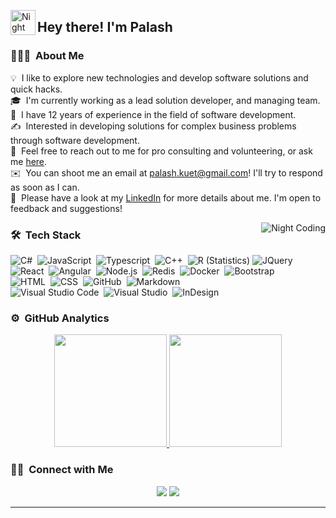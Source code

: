 
<img alt="Night Coding" src="./assets/Hand%20Wave.gif" width='40' align="left"/><h2>Hey there! I'm Palash</h2>

<!-- ## 👋 &nbsp;Hey there! I'm Aditya -->

### 👨🏻‍💻 &nbsp;About Me

💡 &nbsp;I like to explore new technologies and develop software solutions and quick hacks.\
🎓 &nbsp;I'm currently working as a lead solution developer, and managing team.\
🌱 &nbsp;I have 12 years of experience in the field of software development.\
✍️ &nbsp;Interested in developing solutions for complex business problems through software development.\
💬 &nbsp;Feel free to reach out to me for pro consulting and volunteering, or ask me [here](https://github.com/kpalash37/kpalash37/issues).\
✉️ &nbsp;You can shoot me an email at palash.kuet@gmail.com! I'll try to respond as soon as I can.\
📄 &nbsp;Please have a look at my [LinkedIn](https://www.linkedin.com/in/kpalash/) for more details about me. I'm open to feedback and suggestions!

<img alt="Night Coding" src="https://raw.githubusercontent.com/kpalash37/kpalash37/master/assets/Night-Coding.gif" align="right"/>

### 🛠 &nbsp;Tech Stack

![C#](https://img.shields.io/badge/-C%23-05122A?style=flat&logo=dotnet)&nbsp;
![JavaScript](https://img.shields.io/badge/-JavaScript-05122A?style=flat&logo=javascript)&nbsp;
![Typescript](https://img.shields.io/badge/-TypeScript-white?style=flat&logo=typescript)&nbsp;
![C++](https://img.shields.io/badge/-C++-05122A?style=flat&logo=C%2B%2B&logoColor=00599C)&nbsp;
![R (Statistics)](https://img.shields.io/badge/-R-05122A?style=flat&logo=R&logoColor=276DC3)
![JQuery](https://img.shields.io/badge/-JQuery-blue?style=flat&logo=jquery)&nbsp;\
![React](https://img.shields.io/badge/-React-05122A?style=flat&logo=react)&nbsp;
![Angular](https://img.shields.io/badge/-Angular-red?style=flat&logo=angular)&nbsp;
![Node.js](https://img.shields.io/badge/-Node.js-05122A?style=flat&logo=node.js)&nbsp;
![Redis](http://img.shields.io/badge/-Redis-white?style=flat-square&logo=redis)&nbsp;
![Docker](https://img.shields.io/badge/-Docker-black?style=flat&logo=docker)&nbsp;
![Bootstrap](https://img.shields.io/badge/-Bootstrap-05122A?style=flat&logo=bootstrap&logoColor=563D7C)\
![HTML](https://img.shields.io/badge/-HTML-05122A?style=flat&logo=HTML5)&nbsp;
![CSS](https://img.shields.io/badge/-CSS-05122A?style=flat&logo=CSS3&logoColor=1572B6)&nbsp;
![GitHub](https://img.shields.io/badge/-GitHub-05122A?style=flat&logo=github)&nbsp;
![Markdown](https://img.shields.io/badge/-SharePoint-05122A?style=flat&logo=sharepoint)\
![Visual Studio Code](https://img.shields.io/badge/-Visual%20Studio%20Code-05122A?style=flat&logo=visual-studio-code&logoColor=007ACC)&nbsp;
![Visual Studio](https://img.shields.io/badge/-Visual%20Studio-05122A?style=flat&logo=visual-studio)&nbsp;
![InDesign](https://img.shields.io/badge/-Microsoft%20Suite-05122A?style=flat&logo=microsoft)

### ⚙️ &nbsp;GitHub Analytics

<p align="center">
<a href="https://github.com/AVS1508">
  <img height="180em" src="https://github-readme-stats-eight-theta.vercel.app/api?username=kpalash37&show_icons=true&theme=algolia&include_all_commits=true&count_private=true"/>
  <img height="180em" src="https://github-readme-stats-eight-theta.vercel.app/api/top-langs/?username=kpalash37&layout=compact&langs_count=8&theme=algolia"/>
</a>
</p>

### 🤝🏻 &nbsp;Connect with Me

<p align="center">
<a href="https://linkedin.com/in/kpalash"><img src="https://img.shields.io/badge/-Palash%20Kanti%20Bachar-0077B5?style=flat&logo=Linkedin&logoColor=white"/></a>
<a href="mailto:palash.kuet@gmail.com"><img src="https://img.shields.io/badge/-palash.kuet@gmail.com-D14836?style=flat&logo=Gmail&logoColor=white"/></a>
</p>

-----
